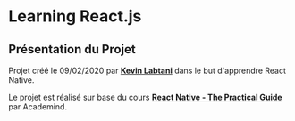 # Learning React.js

## Présentation du Projet

Projet créé le 09/02/2020 par [**Kevin Labtani**](https://github.com/kevin-labtani) dans le but d'apprendre React Native.

Le projet est réalisé sur base du cours [**React Native - The Practical Guide**](https://www.udemy.com/course/react-native-the-practical-guide/) par Academind.
